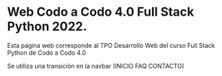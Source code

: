 # Web Codo a Codo 4.0 Full Stack Python 2022.
Esta página web corresponde al TPO Desarrollo Web del curso Full Stack Python de Codo a Codo 4.0

Se utiliza una transición en la navbar (INICIO FAQ CONTACTO)